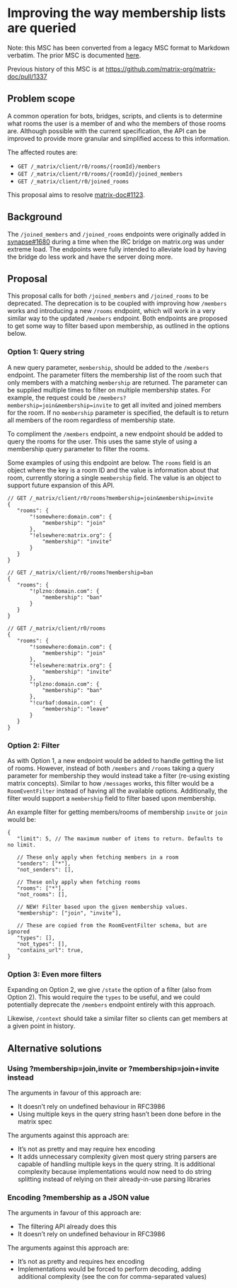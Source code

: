 # Improving the way membership lists are queried

Note: this MSC has been converted from a legacy MSC format to Markdown verbatim. The prior
MSC is documented [here](https://docs.google.com/document/d/1WgfAK_O6Ih22badCX4-rComT9sz4cHiPa3pGuTejszU/edit#).

Previous history of this MSC is at https://github.com/matrix-org/matrix-doc/pull/1337

## Problem scope

A common operation for bots, bridges, scripts, and clients is to determine what rooms the user is a
member of and who the members of those rooms are. Although possible with the current specification,
the API can be improved to provide more granular and simplified access to this information.

The affected routes are:

* `GET /_matrix/client/r0/rooms/{roomId}/members`
* `GET /_matrix/client/r0/rooms/{roomId}/joined_members`
* `GET /_matrix/client/r0/joined_rooms`

This proposal aims to resolve [matrix-doc#1123](https://github.com/matrix-org/matrix-doc/issues/1123).

## Background

The `/joined_members` and `/joined_rooms` endpoints were originally added in [synapse#1680](https://github.com/matrix-org/synapse/pull/1680)
during a time when the IRC bridge on matrix.org was under extreme load. The endpoints were fully
intended to alleviate load by having the bridge do less work and have the server doing more.

## Proposal

This proposal calls for both `/joined_members` and `/joined_rooms` to be deprecated. The
deprecation is to be coupled with improving how `/members` works and introducing a new `/rooms`
endpoint, which will work in a very similar way to the updated `/members` endpoint. Both endpoints
are proposed to get some way to filter based upon membership, as outlined in the options below.

### Option 1: Query string

A new query parameter, `membership`, should be added to the `/members` endpoint. The parameter
filters the membership list of the room such that only members with a matching `membership` are
returned. The parameter can be supplied multiple times to filter on multiple membership states. For
example, the request could be `/members?membership=join&membership=invite` to get all invited and
joined members for the room. If no `membership` parameter is specified, the default is to return
all members of the room regardless of membership state.

To compliment the `/members` endpoint, a new endpoint should be added to query the rooms for the
user. This uses the same style of using a membership query parameter to filter the rooms.

Some examples of using this endpoint are below. The `rooms` field is an object where the key is a
room ID and the value is information about that room, currently storing a single `membership`
field. The value is an object to support future expansion of this API.

```json5
// GET /_matrix/client/r0/rooms?membership=join&membership=invite
{
   "rooms": {
       "!somewhere:domain.com": {
           "membership": "join"
       },
       "!elsewhere:matrix.org": {
           "membership": "invite"
       }
   }
}
```

```json5
// GET /_matrix/client/r0/rooms?membership=ban
{
   "rooms": {
       "!plzno:domain.com": {
           "membership": "ban"
       }
   }
}
```

```json5
// GET /_matrix/client/r0/rooms
{
   "rooms": {
       "!somewhere:domain.com": {
           "membership": "join"
       },
       "!elsewhere:matrix.org": {
           "membership": "invite"
       },
       "!plzno:domain.com": {
           "membership": "ban"
       },
       "!curbaf:domain.com": {
           "membership": "leave"
       }
   }
}
```

### Option 2: Filter

As with Option 1, a new endpoint would be added to handle getting the list of rooms. However, instead of both `/members` and `/rooms` taking a query parameter for membership they would instead take a filter (re-using existing matrix concepts). Similar to how `/messages` works, this filter would be a `RoomEventFilter` instead of having all the available options. Additionally, the filter would support a `membership` field to filter based upon membership.

An example filter for getting members/rooms of membership `invite` or `join` would be:

```json5
{
   "limit": 5, // The maximum number of items to return. Defaults to no limit.

   // These only apply when fetching members in a room
   "senders": ["*"],
   "not_senders": [],

   // These only apply when fetching rooms
   "rooms": ["*"],
   "not_rooms": [],

   // NEW! Filter based upon the given membership values.
   "membership": ["join", "invite"],

   // These are copied from the RoomEventFilter schema, but are ignored
   "types": [],
   "not_types": [],
   "contains_url": true,
}
```

### Option 3: Even more filters

Expanding on Option 2, we give `/state` the option of a filter (also from Option 2). This would
require the `types` to be useful, and we could potentially deprecate the `/members` endpoint
entirely with this approach.

Likewise, `/context` should take a similar filter so clients can get members at a given point in
history.

## Alternative solutions

### Using ?membership=join,invite or ?membership=join+invite instead

The arguments in favour of this approach are:

* It doesn’t rely on undefined behaviour in RFC3986
* Using multiple keys in the query string hasn’t been done before in the matrix spec

The arguments against this approach are:

* It’s not as pretty and may require hex encoding
* It adds unnecessary complexity given most query string parsers are capable of handling multiple
  keys in the query string. It is additional complexity because implementations would now need to
  do string splitting instead of relying on their already-in-use parsing libraries

### Encoding ?membership as a JSON value

The arguments in favour of this approach are:

* The filtering API already does this
* It doesn’t rely on undefined behaviour in RFC3986

The arguments against this approach are:

* It’s not as pretty and requires hex encoding
* Implementations would be forced to perform decoding, adding additional complexity (see the con
  for comma-separated values)
